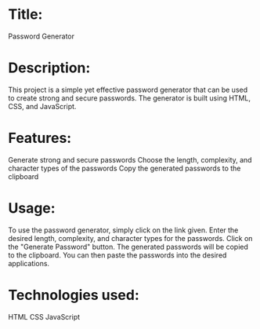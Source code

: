 # Title:
Password Generator
# Description: 
This project is a simple yet effective password generator that can be used to create strong and secure passwords. The generator is built using HTML, CSS, and JavaScript.
# Features:
Generate strong and secure passwords
Choose the length, complexity, and character types of the passwords
Copy the generated passwords to the clipboard
# Usage:
To use the password generator, simply click on the link given.
Enter the desired length, complexity, and character types for the passwords.
Click on the "Generate Password" button.
The generated passwords will be copied to the clipboard.
You can then paste the passwords into the desired applications.
# Technologies used:
HTML
CSS
JavaScript
